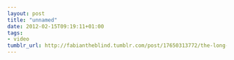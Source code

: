 ```yaml
---
layout: post
title: "unnamed"
date: 2012-02-15T09:19:11+01:00
tags:
- video
tumblr_url: http://fabiantheblind.tumblr.com/post/17650313772/the-long-run-kolloquiums-prasentation-von-fabian
---
```

